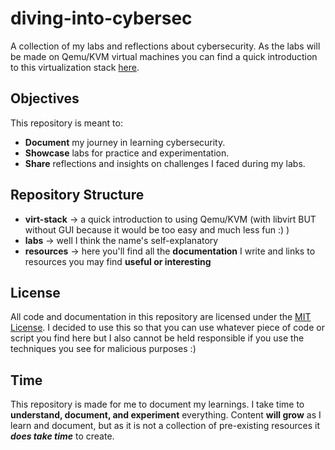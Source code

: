 # diving-into-cybersec
A collection of my labs and reflections about cybersecurity.
As the labs will be made on Qemu/KVM virtual machines you can find a quick introduction to this virtualization stack [here](virt-stack).

## Objectives
This repository is meant to:
- **Document** my journey in learning cybersecurity.
- **Showcase** labs for practice and experimentation.
- **Share** reflections and insights on challenges I faced during my labs.

## Repository Structure
- **virt-stack** → a quick introduction to using Qemu/KVM (with libvirt BUT without GUI because it would be too easy and much less fun :) )
- **labs** → well I think the name's self-explanatory
- **resources** → here you'll find all the **documentation** I write and links to resources you may find **useful or interesting**

## License
All code and documentation in this repository are licensed under the [MIT License](LICENSE).
I decided to use this so that you can use whatever piece of code or script you find here but I also cannot be held responsible if you use the techniques you see for malicious purposes :)

## Time
This repository is made for me to document my learnings.
I take time to **understand, document, and experiment** everything.
Content **will grow** as I learn and document, but as it is not a collection of pre-existing resources it **_does take time_** to create.
